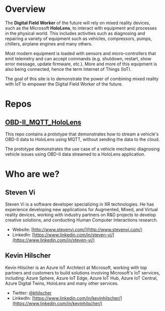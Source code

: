 # Overview

The **Digital Field Worker** of the future will rely on mixed reality devices, such as the Microsoft **HoloLens**, to interact with equipment and processes in the physical world. This includes activities such as diagnosing and repairing a variety of equipment such as vehicles, compressors, pumps, chillers, airplane engines and many others.

Most modern equipment is loaded with sensors and micro-controllers that emit telemetry and can accept commands (e.g. shutdown, restart, show error message, update firmware, etc.). More and more of this equipment is also being connected, hence the term Internet of Things (IoT).

The goal of this site is to demonstrate the power of combining mixed reality with IoT to empower the Digital Field Worker of the future.

# Repos

## [OBD-II_MQTT_HoloLens](https://github.com/mixedrealityiot/OBD-II_MQTT_HoloLens)

This repo contains a prototype that demonstrates how to stream a vehicle's OBD-II data to HoloLens using MQTT, without sending the data to the cloud.

The prototype demonstrates the use case of a vehicle mechanic diagnosing vehicle issues using OBD-II data streamed to a HoloLens application.

# Who are we?

## Steven Vi

Steven Vi is a software developer specializing in XR technologies. He has experience developing new applications for Augmented, Mixed, and Virtual reality devices, working with industry partners on R&D projects to develop creative solutions, and conducting Human Computer Interactions research. 

- Website: [http://www.stevenvi.com/](http://www.stevenvi.com/)
- LinkedIn: [https://www.linkedin.com/in/steven-vi/](https://www.linkedin.com/in/steven-vi/)

## Kevin Hilscher

Kevin Hilscher is an Azure IoT Architect at Microsoft, working with top partners and customers to build solutions involving Microsoft's IoT services, including: Azure Sphere, Azure IoT Edge, Azure IoT Hub, Azure IoT Central, Azure Digital Twins, HoloLens and many other services.

- Twitter: [@khilscher](https://twitter.com/khilscher)
- LinkedIn: [https://www.linkedin.com/in/kevinhilscher/](https://www.linkedin.com/in/kevinhilscher/)
